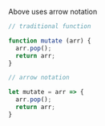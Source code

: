 Above uses arrow notation

```js
// traditional function

function mutate (arr) {
  arr.pop();
  return arr;
}

// arrow notation

let mutate = arr => {
  arr.pop();
  return arr;
}

```


